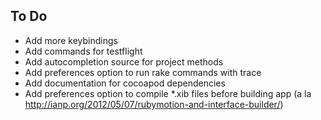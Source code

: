 To Do
-----

- Add more keybindings
- Add commands for testflight
- Add autocompletion source for project methods
- Add preferences option to run rake commands with trace
- Add documentation for cocoapod dependencies
- Add preferences option to compile *.xib files before building app (a la http://ianp.org/2012/05/07/rubymotion-and-interface-builder/)
